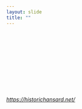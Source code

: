 ```yaml
---
layout: slide
title: ""
---
```


<section>
<iframe class="stretch" frameborder="0" scrolling="yes" data-src="https://historichansard.net/"></iframe>

<h6><a class="external" href="https://historichansard.net/">https://historichansard.net/</a></h6>
</section>

